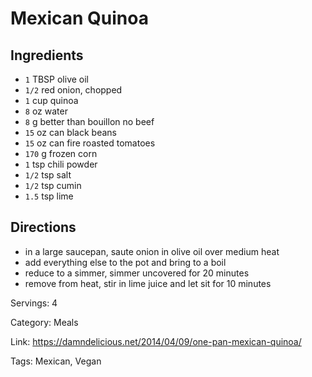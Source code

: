 # Mexican Quinoa

## Ingredients

- `1` TBSP olive oil
- `1/2` red onion, chopped
- `1` cup quinoa
- `8` oz water
- `8` g better than bouillon no beef
- `15` oz can black beans
- `15` oz can fire roasted tomatoes
- `170` g frozen corn
- `1` tsp chili powder
- `1/2` tsp salt
- `1/2` tsp cumin
- `1.5` tsp lime

## Directions

- in a large saucepan, saute onion in olive oil over medium heat
- add everything else to the pot and bring to a boil
- reduce to a simmer, simmer uncovered for 20 minutes
- remove from heat, stir in lime juice and let sit for 10 minutes

Servings: 4

Category: Meals

Link: https://damndelicious.net/2014/04/09/one-pan-mexican-quinoa/

Tags: Mexican, Vegan

